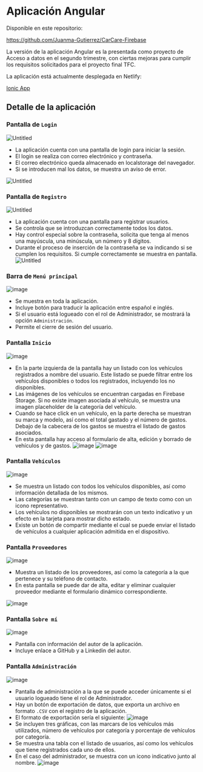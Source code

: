 # Aplicación Angular

Disponible en este repositorio:

https://github.com/Juanma-Gutierrez/CarCare-Firebase

La versión de la aplicación Angular es la presentada como proyecto de Acceso a datos en el segundo trimestre, con ciertas mejoras para cumplir los requisitos solicitados para el proyecto final TFC.

La aplicación está actualmente desplegada en Netlify:

[Ionic App](https://carcare-firebase.netlify.app/home)

## Detalle de la aplicación

### Pantalla de `Login`

![Untitled](https://prod-files-secure.s3.us-west-2.amazonaws.com/61f51ecb-82e9-4fe4-9bad-70c506e29965/0e162ad5-05a7-4ea6-b1c9-89e431574bf5/Untitled.png)

-   La aplicación cuenta con una pantalla de login para iniciar la sesión.
-   El login se realiza con correo electrónico y contraseña.
-   El correo electrónico queda almacenado en localstorage del navegador.
-   Si se introducen mal los datos, se muestra un aviso de error.

![Untitled](https://prod-files-secure.s3.us-west-2.amazonaws.com/61f51ecb-82e9-4fe4-9bad-70c506e29965/77b2ab26-6945-4dac-a4f8-4577b607923a/Untitled.png)

### Pantalla de `Registro`

![Untitled](https://prod-files-secure.s3.us-west-2.amazonaws.com/61f51ecb-82e9-4fe4-9bad-70c506e29965/220e0062-2385-4e30-949a-76bdbab6d7a3/Untitled.png)

-   La aplicación cuenta con una pantalla para registrar usuarios.
-   Se controla que se introduzcan correctamente todos los datos.
-   Hay control especial sobre la contraseña, solicita que tenga al menos una mayúscula, una minúscula, un número y 8 dígitos.
-   Durante el proceso de inserción de la contraseña se va indicando si se cumplen los requisitos. Si cumple correctamente se muestra en pantalla.
    ![Untitled](https://prod-files-secure.s3.us-west-2.amazonaws.com/61f51ecb-82e9-4fe4-9bad-70c506e29965/90f23358-5d58-43db-b56b-80fb860c3290/Untitled.png)

### Barra de `Menú principal`

![image](https://github.com/Juanma-Gutierrez/TFC-2DAM-CarCare/assets/101201349/24c4f4ee-fe54-4e65-b92d-d84bef90e9b1)

-   Se muestra en toda la aplicación.
-   Incluye botón para traducir la aplicación entre español e inglés.
-   Si el usuario está logueado con el rol de Administrador, se mostrará la opción `Administración`.
-   Permite el cierre de sesión del usuario.

### Pantalla `Inicio`

![image](https://github.com/Juanma-Gutierrez/TFC-2DAM-CarCare/assets/101201349/571dad78-27e6-485e-8dd1-5e4114c7d349)

-   En la parte izquierda de la pantalla hay un listado con los vehículos registrados a nombre del usuario. Este listado se puede filtrar entre los vehículos disponibles o todos los registrados, incluyendo los no disponibles.
-   Las imágenes de los vehículos se encuentran cargadas en Firebase Storage. Si no existe imagen asociada al vehículo, se muestra una imagen placeholder de la categoría del vehículo.
-   Cuando se hace click en un vehículo, en la parte derecha se muestran su marca y modelo, así como el total gastado y el número de gastos. Debajo de la cabecera de los gastos se muestra el listado de gastos asociados.
-   En esta pantalla hay acceso al formulario de alta, edición y borrado de vehículos y de gastos.
    ![image](https://github.com/Juanma-Gutierrez/TFC-2DAM-CarCare/assets/101201349/cd223b78-06fc-438f-8aef-7d3292840747)
    ![image](https://github.com/Juanma-Gutierrez/TFC-2DAM-CarCare/assets/101201349/3e232a1f-e581-4463-8c6b-d1df26bd6114)

### Pantalla `Vehículos`

![image](https://github.com/Juanma-Gutierrez/TFC-2DAM-CarCare/assets/101201349/3f552e74-a7f2-4e45-aca9-8ad0009c3c7f)

-   Se muestra un listado con todos los vehículos disponibles, así como información detallada de los mismos.
-   Las categorías se muestran tanto con un campo de texto como con un icono representativo.
-   Los vehículos no disponibles se mostrarán con un texto indicativo y un efecto en la tarjeta para mostrar dicho estado.
-   Existe un botón de compartir mediante el cual se puede enviar el listado de vehículos a cualquier aplicación admitida en el dispositivo.

### Pantalla `Proveedores`

![image](https://github.com/Juanma-Gutierrez/TFC-2DAM-CarCare/assets/101201349/4b30f543-9774-4629-9f62-354c19517c37)

-   Muestra un listado de los proveedores, así como la categoría a la que pertenece y su teléfono de contacto.
-   En esta pantalla se puede dar de alta, editar y eliminar cualquier proveedor mediante el formulario dinámico correspondiente.

![image](https://github.com/Juanma-Gutierrez/TFC-2DAM-CarCare/assets/101201349/0897b762-f93a-4b48-b0db-30bf7e94c03b)

### Pantalla `Sobre mí`

![image](https://github.com/Juanma-Gutierrez/TFC-2DAM-CarCare/assets/101201349/9332c34f-d498-4992-81f8-e311f0e4372b)

-   Pantalla con información del autor de la aplicación.
-   Incluye enlace a GitHub y a Linkedin del autor.

### Pantalla `Administración`

![image](https://github.com/Juanma-Gutierrez/TFC-2DAM-CarCare/assets/101201349/9ad14a85-f07b-42a3-a430-66a447701de3)

-   Pantalla de administración a la que se puede acceder únicamente si el usuario logueado tiene el rol de Administrador.
-   Hay un botón de exportación de datos, que exporta un archivo en formato `.CSV` con el registro de la aplicación.
-   El formato de exportación sería el siguiente:
    ![image](https://github.com/Juanma-Gutierrez/TFC-2DAM-CarCare/assets/101201349/65afcd31-041e-44f0-bdb8-00c65f3bf8f6)
-   Se incluyen tres gráficas, con las marcars de los vehículos más utilizados, número de vehículos por categoría y porcentaje de vehículos por categoría.
-   Se muestra una tabla con el listado de usuarios, así como los vehículos que tiene registrados cada uno de ellos.
-   En el caso del administrador, se muestra con un icono indicativo junto al nombre.
    ![image](https://github.com/Juanma-Gutierrez/TFC-2DAM-CarCare/assets/101201349/4339aba8-0833-4cfc-bbf4-bc3c2e9af8ec)

